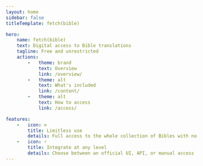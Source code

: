 ```yaml
---
layout: home
sidebar: false
titleTemplate: fetch(bible)

hero:
    name: fetch(bible)
    text: Digital access to Bible translations
    tagline: Free and unrestricted
    actions:
        -   theme: brand
            text: Overview
            link: /overview/
        -   theme: alt
            text: What's included
            link: /content/
        -   theme: alt
            text: How to access
            link: /access/

features:
    -   icon: ∞
        title: Limitless use
        details: Full access to the whole collection of Bibles with no signup, no usage restrictions, and no tracking
    -   icon: ⚡️
        title: Integrate at any level
        details: Choose between an official UI, API, or manual access
---
```



<script lang='ts' setup>

// A mini component for including the number of translations available
// NOTE `setup` turns this into a component so DOM is ready when insertion is attempted


// Use localhost endpoint during dev
const endpoint = import.meta.env.PROD ? 'https://collection.fetch.bible/' : 'http://localhost:8430/'


// Import client and get collection
const {BibleClient} = await import(location.origin + '/client.min.esm.js')
const client = new BibleClient({endpoints: [endpoint]})
const collection = await client.fetch_collection()


// Replace the existing hero `text` with number included
self.document.body.querySelector('.VPHomeHero .text').innerText =
    `Digital access to ${collection.get_translations().length}+ Bible translations`


</script>
